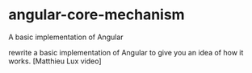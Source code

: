 # angular-core-mechanism
A basic implementation of Angular   

rewrite a basic implementation of Angular to give you an idea of how it works.
[Matthieu Lux video]
